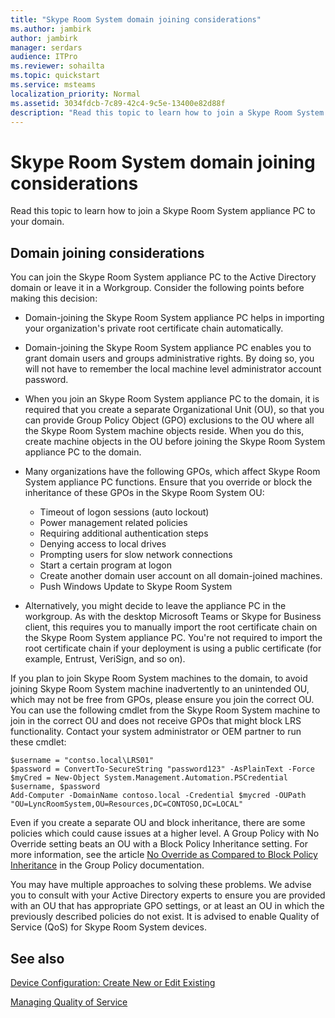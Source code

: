 ```yaml
---
title: "Skype Room System domain joining considerations"
ms.author: jambirk
author: jambirk
manager: serdars
audience: ITPro
ms.reviewer: sohailta
ms.topic: quickstart
ms.service: msteams
localization_priority: Normal
ms.assetid: 3034fdcb-7c89-42c4-9c5e-13400e82d88f
description: "Read this topic to learn how to join a Skype Room System appliance PC to your domain."
---
```

<!-- This asset missed in the rebrand, and honestly not sure if it's worth keeping.   -->

# Skype Room System domain joining considerations
 
Read this topic to learn how to join a Skype Room System appliance PC to your domain.
  
## Domain joining considerations

You can join the Skype Room System appliance PC to the Active Directory domain or leave it in a Workgroup. Consider the following points before making this decision:
  
- Domain-joining the Skype Room System appliance PC helps in importing your organization's private root certificate chain automatically.
- Domain-joining the Skype Room System appliance PC enables you to grant domain users and groups administrative rights. By doing so, you will not have to remember the local machine level administrator account password.
- When you join an Skype Room System appliance PC to the domain, it is required that you create a separate Organizational Unit (OU), so that you can provide Group Policy Object (GPO) exclusions to the OU where all the Skype Room System machine objects reside. When you do this, create machine objects in the OU before joining the Skype Room System appliance PC to the domain.
- Many organizations have the following GPOs, which affect Skype Room System appliance PC functions. Ensure that you override or block the inheritance of these GPOs in the Skype Room System OU:

  - Timeout of logon sessions (auto lockout)
  - Power management related policies
  - Requiring additional authentication steps
  - Denying access to local drives
  - Prompting users for slow network connections
  - Start a certain program at logon
  - Create another domain user account on all domain-joined machines.
  - Push Windows Update to Skype Room System
    
- Alternatively, you might decide to leave the appliance PC in the workgroup. As with the desktop Microsoft Teams or Skype for Business client, this requires you to manually import the root certificate chain on the Skype Room System appliance PC. You're not required to import the root certificate chain if your deployment is using a public certificate (for example, Entrust, VeriSign, and so on). 
    
If you plan to join Skype Room System machines to the domain, to avoid joining Skype Room System machine inadvertently to an unintended OU, which may not be free from GPOs, please ensure you join the correct OU. You can use the following cmdlet from the Skype Room System machine to join in the correct OU and does not receive GPOs that might block LRS functionality. Contact your system administrator or OEM partner to run these cmdlet:
  
```
$username = "contso.local\LRS01"
$password = ConvertTo-SecureString "password123" -AsPlainText -Force
$myCred = New-Object System.Management.Automation.PSCredential $username, $password
Add-Computer -DomainName contoso.local -Credential $mycred -OUPath "OU=LyncRoomSystem,OU=Resources,DC=CONTOSO,DC=LOCAL"
```

Even if you create a separate OU and block inheritance, there are some policies which could cause issues at a higher level. A Group Policy with No Override setting beats an OU with a Block Policy Inheritance setting. For more information, see the article [No Override as Compared to Block Policy Inheritance](https://docs.microsoft.com/previous-versions/windows/it-pro/windows-2000-server/cc978255(v=technet.10)) in the Group Policy documentation.
  
You may have multiple approaches to solving these problems. We advise you to consult with your Active Directory experts to ensure you are provided with an OU that has appropriate GPO settings, or at least an OU in which the previously described policies do not exist. It is advised to enable Quality of Service (QoS) for Skype Room System devices.

## See also
  
[Device Configuration: Create New or Edit Existing](/skypeforbusiness/help-topics/help-lscp/device-configuration-create-new-or-edit-existing.md)

[Managing Quality of Service](/skypeforbusiness/plan-your-deployment/network-requirements/network-requirements.#managing-quality-of-service)
